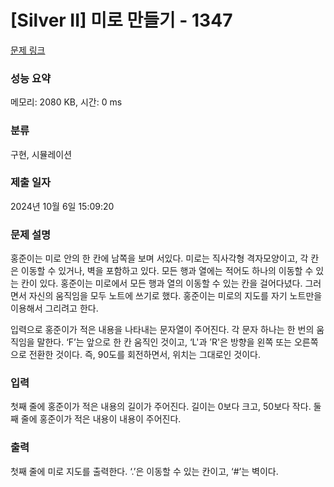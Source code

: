 # [Silver II] 미로 만들기 - 1347 

[문제 링크](https://www.acmicpc.net/problem/1347) 

### 성능 요약

메모리: 2080 KB, 시간: 0 ms

### 분류

구현, 시뮬레이션

### 제출 일자

2024년 10월 6일 15:09:20

### 문제 설명

<p>홍준이는 미로 안의 한 칸에 남쪽을 보며 서있다. 미로는 직사각형 격자모양이고, 각 칸은 이동할 수 있거나, 벽을 포함하고 있다. 모든 행과 열에는 적어도 하나의 이동할 수 있는 칸이 있다. 홍준이는 미로에서 모든 행과 열의 이동할 수 있는 칸을 걸어다녔다. 그러면서 자신의 움직임을 모두 노트에 쓰기로 했다. 홍준이는 미로의 지도를 자기 노트만을 이용해서 그리려고 한다.</p>

<p>입력으로 홍준이가 적은 내용을 나타내는 문자열이 주어진다. 각 문자 하나는 한 번의 움직임을 말한다. ‘F’는 앞으로 한 칸 움직인 것이고, ‘L'과 ’R'은 방향을 왼쪽 또는 오른쪽으로 전환한 것이다. 즉, 90도를 회전하면서, 위치는 그대로인 것이다.</p>

### 입력 

 <p>첫째 줄에 홍준이가 적은 내용의 길이가 주어진다. 길이는 0보다 크고, 50보다 작다. 둘째 줄에 홍준이가 적은 내용이 내용이 주어진다.</p>

### 출력 

 <p>첫째 줄에 미로 지도를 출력한다. ‘.’은 이동할 수 있는 칸이고, ‘#’는 벽이다.</p>

